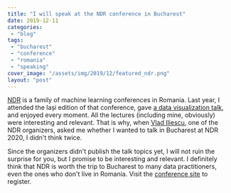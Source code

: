 ```yaml
---
title: "I will speak at the NDR conference in Bucharest"
date: 2019-12-11
categories: 
 - "blog"
tags: 
 - "bucharest"
 - "conference"
 - "romania"
 - "speaking"
cover_image: "/assets/img/2019/12/featured_ndr.png"
layout: "post"
---
```


<!-- wp:paragraph -->
[NDR](https://ndrconf.ai/) is a family of machine learning conferences in Romania. Last year, I attended the Iași edition of that conference, gave [a data visualization talk](https://gorelik.net/2019/11/20/data-visualization-as-an-engineering-task-a-methodological-approach-towards-creating-effective-data-visualization/), and enjoyed every moment. All the lectures (including mine, obviously) were interesting and relevant. That is why, when [Vlad Iliescu](https://vladiliescu.net/), one of the NDR organizers, asked me whether I wanted to talk in Bucharest at NDR 2020, I didn't think twice. 


<!-- /wp:paragraph -->

<!-- wp:paragraph -->
Since the organizers didn't publish the talk topics yet, I will not ruin the surprise for you, but I promise to be interesting and relevant. I definitely think that NDR is worth the trip to Bucharest to many data practitioners, even the ones who don't live in Romania. Visit the [conference site](https://ndrconf.ai/) to register.


<!-- /wp:paragraph -->

<!-- wp:paragraph -->

<!-- /wp:paragraph -->
